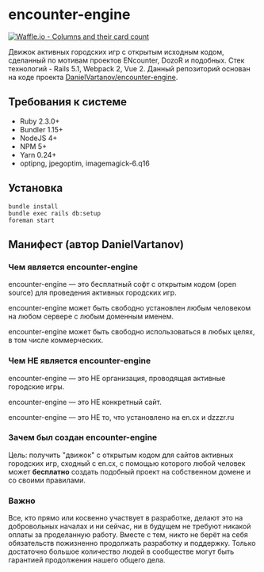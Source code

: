 # encounter-engine

[![Waffle.io - Columns and their card count](https://badge.waffle.io/drdaemos/encounter-engine.png?columns=all&style=flat-square)](https://waffle.io/drdaemos/encounter-engine?utm_source=badge)

Движок активных городских игр с открытым исходным кодом, сделанный по мотивам проектов ENcounter, DozoR и подобных. Стек технологий - Rails 5.1, Webpack 2, Vue 2. Данный репозиторий основан на коде проекта [DanielVartanov/encounter-engine](https://github.com/DanielVartanov/encounter-engine).

## Требования к системе

- Ruby 2.3.0+
- Bundler 1.15+
- NodeJS 4+
- NPM 5+
- Yarn 0.24+
- optipng, jpegoptim, imagemagick-6.q16

## Установка

```
bundle install
bundle exec rails db:setup
foreman start
```

## Манифест (автор DanielVartanov)

### Чем является encounter-engine

encounter-engine — это бесплатный софт с открытым кодом (open source) для проведения активных городских игр.

encounter-engine может быть свободно установлен любым человеком на любом сервере с любым доменным именем.

encounter-engine может быть свободно использоваться в любых целях, в том числе коммерческих.

### Чем НЕ является encounter-engine

encounter-engine — это НЕ организация, проводящая активные городские игры.

encounter-engine — это НЕ конкретный сайт.

encounter-engine — это НЕ то, что установлено на en.cx и dzzzr.ru

### Зачем был создан encounter-engine

Цель: получить "движок" с открытым кодом для сайтов активных городских игр, сходный с en.cx, с помощью которого любой человек может **бесплатно** создать подобный проект на собственном домене и со своими правилами.

### Важно

Все, кто прямо или косвенно участвует в разработке, делают это на добровольных началах и ни сейчас, ни в будущем не требуют никакой оплаты за проделанную работу. Вместе с тем, никто не берёт на себя обязательств пожизненно продолжать разработку и поддержку. Только достаточно большое количество людей в сообществе могут быть гарантией продолжения нашего общего дела.
